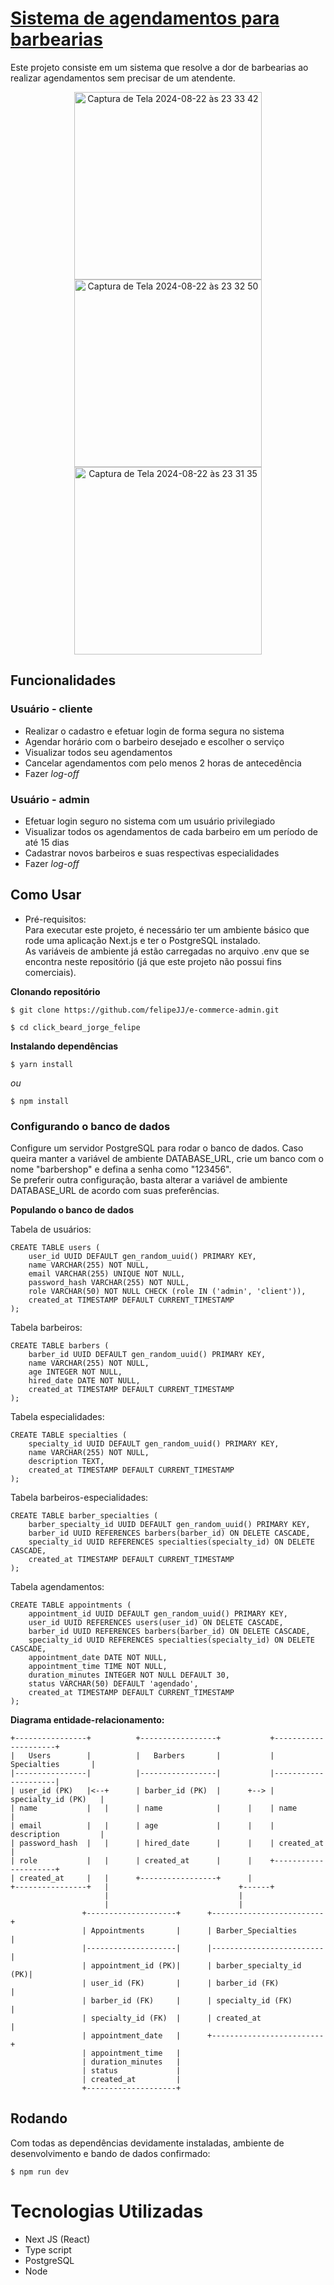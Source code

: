 # [Sistema de agendamentos para barbearias](https://click-beard-jorge-felipe.vercel.app/)

Este projeto consiste em um sistema que resolve a dor de barbearias ao realizar agendamentos sem precisar de um atendente.

<div align="center">
  <img width="300" alt="Captura de Tela 2024-08-22 às 23 33 42" src="https://github.com/user-attachments/assets/5fefc0e1-7d8f-4c49-8790-14e62ec9671e">
  <img width="300" alt="Captura de Tela 2024-08-22 às 23 32 50" src="https://github.com/user-attachments/assets/f222c17f-c883-40dd-a2ff-4791a2887dd8">
  <img width="300" alt="Captura de Tela 2024-08-22 às 23 31 35" src="https://github.com/user-attachments/assets/d9db9113-122a-4a47-85cd-6d89d439f9c9">
</div>


## Funcionalidades

### Usuário - cliente
- Realizar o cadastro e efetuar login de forma segura no sistema
- Agendar horário com o barbeiro desejado e escolher o serviço
- Visualizar todos seu agendamentos
- Cancelar agendamentos com pelo menos 2 horas de antecedência
- Fazer *log-off*

### Usuário - admin
- Efetuar login seguro no sistema com um usuário privilegiado
- Visualizar todos os agendamentos de cada barbeiro em um período de até 15 dias
- Cadastrar novos barbeiros e suas respectivas especialidades
- Fazer *log-off*

## Como Usar
- Pré-requisitos: <br/>
Para executar este projeto, é necessário ter um ambiente básico que rode uma aplicação Next.js e ter o PostgreSQL instalado. <br/>
As variáveis de ambiente já estão carregadas no arquivo .env que se encontra neste repositório (já que este projeto não possui fins comerciais).

**Clonando repositório**

```
$ git clone https://github.com/felipeJJ/e-commerce-admin.git

$ cd click_beard_jorge_felipe
```

**Instalando dependências**

```
$ yarn install
```

_ou_

```
$ npm install
```

### Configurando o banco de dados

Configure um servidor PostgreSQL para rodar o banco de dados. Caso queira manter a variável de ambiente DATABASE_URL, crie um banco com o nome "barbershop" e defina a senha como "123456". <br/>
Se preferir outra configuração, basta alterar a variável de ambiente DATABASE_URL de acordo com suas preferências.

**Populando o banco de dados**

Tabela de usuários:
```
CREATE TABLE users (
    user_id UUID DEFAULT gen_random_uuid() PRIMARY KEY,
    name VARCHAR(255) NOT NULL,
    email VARCHAR(255) UNIQUE NOT NULL,
    password_hash VARCHAR(255) NOT NULL,
    role VARCHAR(50) NOT NULL CHECK (role IN ('admin', 'client')),
    created_at TIMESTAMP DEFAULT CURRENT_TIMESTAMP
);
```

Tabela barbeiros:
```
CREATE TABLE barbers (
    barber_id UUID DEFAULT gen_random_uuid() PRIMARY KEY,
    name VARCHAR(255) NOT NULL,
    age INTEGER NOT NULL,
    hired_date DATE NOT NULL,
    created_at TIMESTAMP DEFAULT CURRENT_TIMESTAMP
);
```

Tabela especialidades:
```
CREATE TABLE specialties (
    specialty_id UUID DEFAULT gen_random_uuid() PRIMARY KEY,
    name VARCHAR(255) NOT NULL,
    description TEXT,
    created_at TIMESTAMP DEFAULT CURRENT_TIMESTAMP
);
```

Tabela barbeiros-especialidades:
```
CREATE TABLE barber_specialties (
    barber_specialty_id UUID DEFAULT gen_random_uuid() PRIMARY KEY,
    barber_id UUID REFERENCES barbers(barber_id) ON DELETE CASCADE,
    specialty_id UUID REFERENCES specialties(specialty_id) ON DELETE CASCADE,
    created_at TIMESTAMP DEFAULT CURRENT_TIMESTAMP
);
```

Tabela agendamentos:
```
CREATE TABLE appointments (
    appointment_id UUID DEFAULT gen_random_uuid() PRIMARY KEY,
    user_id UUID REFERENCES users(user_id) ON DELETE CASCADE,
    barber_id UUID REFERENCES barbers(barber_id) ON DELETE CASCADE,
    specialty_id UUID REFERENCES specialties(specialty_id) ON DELETE CASCADE,
    appointment_date DATE NOT NULL,
    appointment_time TIME NOT NULL,
    duration_minutes INTEGER NOT NULL DEFAULT 30,
    status VARCHAR(50) DEFAULT 'agendado',
    created_at TIMESTAMP DEFAULT CURRENT_TIMESTAMP
);
```
**Diagrama entidade-relacionamento:**
```
+----------------+          +-----------------+           +---------------------+
|   Users        |          |   Barbers       |           |   Specialties       |
|----------------|          |-----------------|           |---------------------|
| user_id (PK)   |<--+      | barber_id (PK)  |      +--> | specialty_id (PK)   |
| name           |   |      | name            |      |    | name                |
| email          |   |      | age             |      |    | description         |
| password_hash  |   |      | hired_date      |      |    | created_at          |
| role           |   |      | created_at      |      |    +---------------------+
| created_at     |   |      +-----------------+      |
+----------------+   |                             +------+
                     |                             |
                     |                             |
                +--------------------+      +-------------------------+
                | Appointments       |      | Barber_Specialties      |
                |--------------------|      |-------------------------|
                | appointment_id (PK)|      | barber_specialty_id (PK)|
                | user_id (FK)       |      | barber_id (FK)          |
                | barber_id (FK)     |      | specialty_id (FK)       |
                | specialty_id (FK)  |      | created_at              |
                | appointment_date   |      +-------------------------+
                | appointment_time   |
                | duration_minutes   |
                | status             |
                | created_at         |
                +--------------------+
```


## Rodando
Com todas as dependências devidamente instaladas, ambiente de desenvolvimento e bando de dados confirmado:

```
$ npm run dev
```

# Tecnologias Utilizadas
- Next JS (React)
- Type script
- PostgreSQL
- Node
